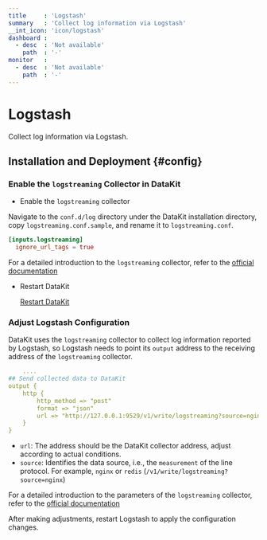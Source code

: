 ```yaml
---
title     : 'Logstash'
summary   : 'Collect log information via Logstash'
__int_icon: 'icon/logstash'
dashboard :
  - desc  : 'Not available'
    path  : '-'
monitor   :
  - desc  : 'Not available'
    path  : '-'
---
```



<!-- markdownlint-disable MD025 -->
# Logstash
<!-- markdownlint-enable -->

Collect log information via Logstash.

## Installation and Deployment {#config}

### Enable the `logstreaming` Collector in DataKit

- Enable the `logstreaming` collector

Navigate to the `conf.d/log` directory under the DataKit installation directory, copy `logstreaming.conf.sample`, and rename it to `logstreaming.conf`.

```toml
[inputs.logstreaming]
  ignore_url_tags = true
```

For a detailed introduction to the `logstreaming` collector, refer to the [official documentation](logstreaming.md)

- Restart DataKit

    [Restart DataKit](../datakit/datakit-service-how-to.md#manage-service)

### Adjust Logstash Configuration

DataKit uses the `logstreaming` collector to collect log information reported by Logstash, so Logstash needs to point its `output` address to the receiving address of the `logstreaming` collector.

```yaml
    ....
## Send collected data to DataKit
output {  
    http {
        http_method => "post"
        format => "json"
        url => "http://127.0.0.1:9529/v1/write/logstreaming?source=nginx"
    }
}
```

- `url`: The address should be the DataKit collector address, adjust according to actual conditions.
- `source`: Identifies the data source, i.e., the `measurement` of the line protocol. For example, `nginx` or `redis` (`/v1/write/logstreaming?source=nginx`)

For a detailed introduction to the parameters of the `logstreaming` collector, refer to the [official documentation](logstreaming.md#args)

After making adjustments, restart Logstash to apply the configuration changes.